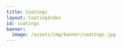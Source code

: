 ```yaml
---
title: Coatings
layout: CoatingIndex
id: coatings
banner:
  image: /assets/img/banner/coatings.jpg
---
```

